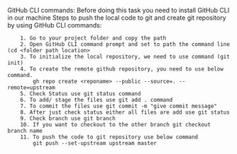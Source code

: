 GitHub CLI commands:
    Before doing this task you need to install GitHub CLI in our machine
    Steps to push the local code to git and create git repository by using GitHub CLI commands:

        1. Go to your project folder and copy the path
        2. Open GitHub CLI command prompt and set to path the command line (cd <folder path location>
        3. To initialize the local repository, we need to use command (git init)
        4. To create the remote github repository, you need to use below command.
            gh repo create <reponame> --public --source=. --remote=upstream
        5. Check Status use git status command
        6. To add/ stage the files use git add . command
        7. To commit the files use git commit -m "give commit message"
        8. After just check status either all files are add use git status
        9. Check branch use git branch
        10. If you want to checkout to the other branch git checkout branch name
        11. To push the code to git repository use below command
            git push --set-upstream upstream master